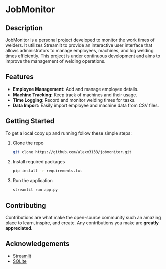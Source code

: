 
# JobMonitor

## Description
JobMonitor is a personal project developed to monitor the work times of welders. It utilizes Streamlit to provide an interactive user interface that allows administrators to manage employees, machines, and log welding times efficiently. This project is under continuous development and aims to improve the management of welding operations.

## Features
- **Employee Management:** Add and manage employee details.
- **Machine Tracking:** Keep track of machines and their usage.
- **Time Logging:** Record and monitor welding times for tasks.
- **Data Import:** Easily import employee and machine data from CSV files.

## Getting Started
To get a local copy up and running follow these simple steps:

1. Clone the repo
   ```sh
   git clone https://github.com/alexm3133/jobmonitor.git
   ```
2. Install required packages
   ```sh
   pip install -r requirements.txt
   ```
3. Run the application
   ```sh
   streamlit run app.py
   ```

## Contributing
Contributions are what make the open-source community such an amazing place to learn, inspire, and create. Any contributions you make are **greatly appreciated**.

## Acknowledgements
- [Streamlit](https://streamlit.io)
- [SQLite](https://sqlite.org)

